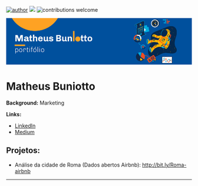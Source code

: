[![author](https://img.shields.io/badge/author-matheusbuniotto-blue.svg)](https://www.linkedin.com/in/matheus-buniotto-96a662106/) [![](https://img.shields.io/badge/python-3.7+-blue.svg)](https://www.python.org/downloads/release/python-365/) ![contributions welcome](https://img.shields.io/badge/contributions-welcome-brightgreen.svg?style=flat)

<p align="center">
  <img src="banner.png" >
</p>

# Matheus Buniotto


**Background:** Marketing

**Links:**
* [LinkedIn](https://www.linkedin.com/in/matheus-buniotto-96a662106/)
* [Medium](https://www.medium.com)


## Projetos:

* Análise da cidade de Roma (Dados abertos Airbnb): http://bit.ly/Roma-airbnb
---
